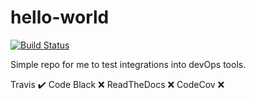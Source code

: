 # hello-world

[![Build Status](https://travis-ci.com/jukedl/hello-world.svg?branch=master)](https://travis-ci.com/jukedl/hello-world)

Simple repo for me to test integrations into devOps tools. 

Travis ✔️
Code Black ❌
ReadTheDocs ❌
CodeCov ❌
